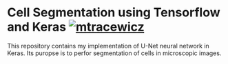 # Cell Segmentation using Tensorflow and Keras [![mtracewicz](https://circleci.com/gh/mtracewicz/CellSegmentation.svg?style=svg)](https://app.circleci.com/pipelines/github/mtracewicz/CellSegmentation)
This repository contains my implementation of U-Net neural network in Keras. Its puropse is to perfor segmentation of cells in microscopic images.  
